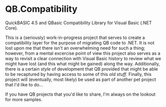 # QB.Compatibility

QuickBASIC 4.5 and QBasic Compatibility Library for Visual Basic (.NET Core).

This is a (seriously) work-in-progress project that serves to create a compatibility layer for the purpose of migrating QB code to .NET.  It is not lost upon me that there isn't an overwhelming need for such a thing; however, from a mental excercise point of view this project also serves as a way to revisit a clear connection with Visual Basic history to review what we might have lost (and this what might be gained) along the way.  Additionally, there is a certain *style* of development that QB provided that might be able to be recaptured by having access to some of this *old stuff*.  Finally, this project will (eventually, most likely) be used as part of another pet project that I'd like to do...

If you have QB projects that you'd like to share, I'm always on the lookout for more samples.
